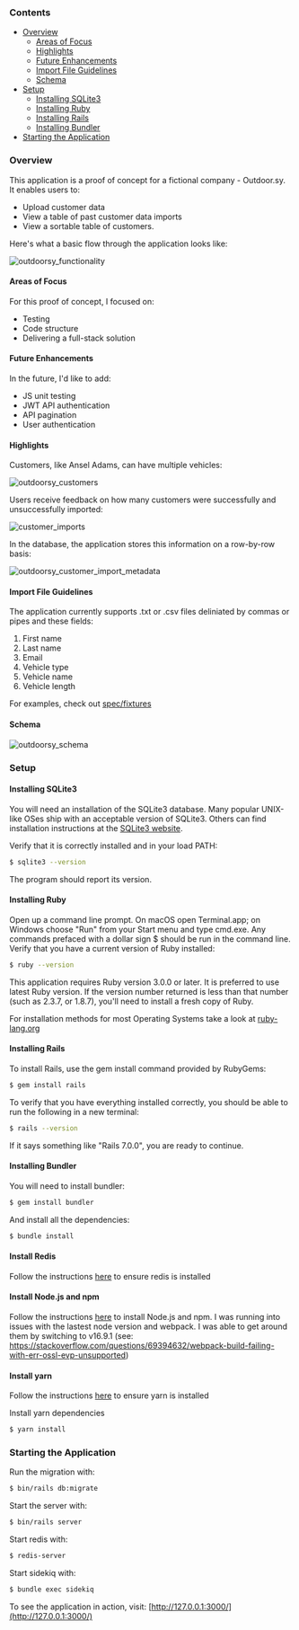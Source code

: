 ### Contents
- [Overview](#overview)
    * [Areas of Focus](#areas-of-focus)
    * [Highlights](#highlights)
    * [Future Enhancements](#future-enhancements)
    * [Import File Guidelines](#import-file-guidelines)
    * [Schema](#schema)
- [Setup](#setup)
  * [Installing SQLite3](#installing-sqlite3)
  * [Installing Ruby](#installing-ruby)
  * [Installing Rails](#installing-rails)
  * [Installing Bundler](#installing-bundler)
- [Starting the Application](#starting-the-application)

### Overview

This application is a proof of concept for a fictional company - Outdoor.sy. It enables users to:
- Upload customer data
- View a table of past customer data imports
- View a sortable table of customers.

Here's what a basic flow through the application looks like:

![outdoorsy_functionality](https://user-images.githubusercontent.com/6363316/171666336-c94a1371-b152-4d03-8998-37f7439e70c3.gif)

#### Areas of Focus
For this proof of concept, I focused on:
- Testing
- Code structure
- Delivering a full-stack solution

#### Future Enhancements
In the future, I'd like to add:
- JS unit testing
- JWT API authentication
- API pagination
- User authentication

#### Highlights
Customers, like Ansel Adams, can have multiple vehicles:

![outdoorsy_customers](https://user-images.githubusercontent.com/6363316/171668131-dccbbe78-0d9c-427c-bdf1-f992763345a9.png)

Users receive feedback on how many customers were successfully and unsuccessfully imported:

![customer_imports](https://user-images.githubusercontent.com/6363316/171684121-f1be9903-34bb-4a51-b03f-2cbd877059ce.png)

In the database, the application stores this information on a row-by-row basis:

![outdoorsy_customer_import_metadata](https://user-images.githubusercontent.com/6363316/171684203-6adccf97-4dc0-4b77-8a34-a00e12cd11c3.png)

#### Import File Guidelines
The application currently supports .txt or .csv files deliniated by commas or pipes and these fields:
1. First name
2. Last name
3. Email
4. Vehicle type
5. Vehicle name
6. Vehicle length

For examples, check out [spec/fixtures](https://github.com/patwey/outdoorsy/tree/main/spec/fixtures)

#### Schema

![outdoorsy_schema](https://user-images.githubusercontent.com/6363316/171674484-4557c121-82c4-4d30-8ac6-711ba9cbebe0.png)

### Setup

#### Installing SQLite3
You will need an installation of the SQLite3 database. Many popular UNIX-like OSes ship with an acceptable version of SQLite3. Others can find installation instructions at the [SQLite3 website](https://www.sqlite.org/index.html).

Verify that it is correctly installed and in your load PATH:

```bash
$ sqlite3 --version
```

The program should report its version.

#### Installing Ruby
Open up a command line prompt. On macOS open Terminal.app; on Windows choose "Run" from your Start menu and type cmd.exe. Any commands prefaced with a dollar sign $ should be run in the command line. Verify that you have a current version of Ruby installed:

```bash
$ ruby --version
```

This application requires Ruby version 3.0.0 or later. It is preferred to use latest Ruby version. If the version number returned is less than that number (such as 2.3.7, or 1.8.7), you'll need to install a fresh copy of Ruby.

For installation methods for most Operating Systems take a look at [ruby-lang.org](https://www.ruby-lang.org/en/documentation/installation/)

#### Installing Rails
To install Rails, use the gem install command provided by RubyGems:

```bash
$ gem install rails
```

To verify that you have everything installed correctly, you should be able to run the following in a new terminal:

```bash
$ rails --version
```

If it says something like "Rails 7.0.0", you are ready to continue.

#### Installing Bundler
You will need to install bundler:

```bash
$ gem install bundler
```
And install all the dependencies:

```bash
$ bundle install
```

#### Install Redis

Follow the instructions [here](https://redis.io/docs/getting-started/) to ensure redis is installed

#### Install Node.js and npm

Follow the instructions [here](https://docs.npmjs.com/downloading-and-installing-node-js-and-npm) to install Node.js and npm. I was running into issues with the lastest node version and webpack. I was able to get around them by switching to v16.9.1 (see: https://stackoverflow.com/questions/69394632/webpack-build-failing-with-err-ossl-evp-unsupported)

#### Install yarn
Follow the instructions [here](https://classic.yarnpkg.com/lang/en/docs/install/#mac-stable) to ensure yarn is installed

Install yarn dependencies
```bash
$ yarn install
```

### Starting the Application
Run the migration with:
```bash
$ bin/rails db:migrate
```

Start the server with:
```bash
$ bin/rails server
```

Start redis with:
```bash
$ redis-server
```

Start sidekiq with:
```bash
$ bundle exec sidekiq
```

To see the application in action, visit: [http://127.0.0.1:3000/](http://127.0.0.1:3000/)
